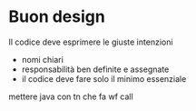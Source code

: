 # Buon design

Il codice deve esprimere le giuste intenzioni

- nomi chiari
- responsabilità ben definite e assegnate
- il codice deve fare solo il minimo essenziale

mettere java con tn che fa wf call
